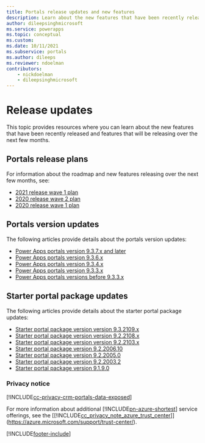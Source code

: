```yaml
---
title: Portals release updates and new features
description: Learn about the new features that have been recently released for Power Apps portals, and features that will be releasing over the next few months.
author: dileepsinghmicrosoft
ms.service: powerapps
ms.topic: conceptual
ms.custom: 
ms.date: 10/11/2021
ms.subservice: portals
ms.author: dileeps
ms.reviewer: ndoelman
contributors:
    - nickdoelman
    - dileepsinghmicrosoft
---
```


# Release updates

This topic provides resources where you can learn about the new features that have been recently released and features that will be releasing over the next few months.

## Portals release plans

For information about the roadmap and new features releasing over the next few months, see:

- [2021 release wave 1 plan](/power-platform-release-plan/2021wave1/power-apps-portals/)
- [2020 release wave 2 plan](/power-platform-release-plan/2020wave2/power-apps/planned-features#power-apps-portals-improvements)
- [2020 release wave 1 plan](/power-platform-release-plan/2020wave1/microsoft-powerapps/planned-features#power-apps-portals-improvements)

## Portals version updates

The following articles provide details about the portals version updates:

- [Power Apps portals version 9.3.7.x and later](/power-platform/released-versions/portals)
- [Power Apps portals version 9.3.6.x](versions/version-9.3.6.x.md)
- [Power Apps portals version 9.3.4.x](versions/version-9.3.4.x.md)
- [Power Apps portals version 9.3.3.x](versions/version-9.3.3.x.md)
- [Power Apps portals versions before 9.3.3.x](versions/versions-before-9.3.3.x.md)

## Starter portal package updates

The following articles provide details about the starter portal package updates:

- [Starter portal package version version 9.3.2109.x](versions/package-version-9.3.2109.md)
- [Starter portal package version version 9.2.2108.x](versions/package-version-9.2.2108.md)
- [Starter portal package version version 9.2.2103.x](versions/package-version-9.2.2103.md)
- [Starter portal package version 9.2.2006.10](https://support.microsoft.com/topic/power-portal-packages-version-9-2-2006-10-release-b8357265-5148-c1a0-fdb0-d5ad7db30e10)
- [Starter portal package version 9.2.2005.0](https://support.microsoft.com/topic/dynamics-365-service-portal-solution-packages-release-9-2-2005-0-a0c176d0-d9dc-6236-87ea-243b92cd87b0)
- [Starter portal package version 9.2.2003.2](https://support.microsoft.com/topic/dynamics-365-service-portal-solution-packages-release-9-2-2003-2-7f556cae-1f68-2b5f-3a11-b2b4977e49d8)
- [Starter portal package version 9.1.9.0](https://support.microsoft.com/topic/portal-solution-release-version-9-1-9-0-for-microsoft-dynamics-365-5fdcd754-2064-be3c-0fa8-463391fa1769) 

### Privacy notice

[!INCLUDE[cc-privacy-crm-portals-data-exposed](../../includes/cc-privacy-crm-portals-data-exposed.md)]

For more information about additional [!INCLUDE[pn-azure-shortest](../../includes/pn-azure-shortest.md)] service offerings, see the [[!INCLUDE[cc_privacy_note_azure_trust_center](../../includes/cc_privacy_note_azure_trust_center.md)]](https://azure.microsoft.com/support/trust-center/).  


[!INCLUDE[footer-include](../../includes/footer-banner.md)]
